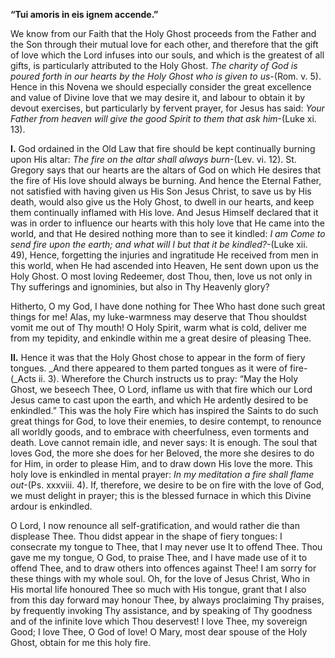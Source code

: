 
**“Tui amoris in eis ignem accende.”**

We know from our Faith that the Holy Ghost proceeds from the Father and the Son through their mutual love for each other, and therefore that the gift of love which the Lord infuses into our souls, and which is the greatest of all gifts, is particularly attributed to the Holy Ghost. _The charity of God is poured forth in our hearts by the Holy Ghost who is given to us-_(Rom. v. 5). Hence in this Novena we should especially consider the great excellence and value of Divine love that we may desire it, and labour to obtain it by devout exercises, but particularly by fervent prayer, for Jesus has said: _Your Father from heaven will give the good Spirit to them that ask him_-(Luke xi. 13).

**I\.** God ordained in the Old Law that fire should be kept continually burning upon His altar: _The fire on the altar shall always burn_-(Lev. vi. 12). St. Gregory says that our hearts are the altars of God on which He desires that the fire of His love should always be burning. And hence the Eternal Father, not satisfied with having given us His Son Jesus Christ, to save us by His death, would also give us the Holy Ghost, to dwell in our hearts, and keep them continually inflamed with His love. And Jesus Himself declared that it was in order to influence our hearts with this holy love that He came into the world, and that He desired nothing more than to see it kindled: _I am Come to send fire upon the earth; and what will I but that it be kindled?_-(Luke xii. 49), Hence, forgetting the injuries and ingratitude He received from men in this world, when He had ascended into Heaven, He sent down upon us the Holy Ghost. O most loving Redeemer, dost Thou, then, love us not only in Thy sufferings and ignominies, but also in Thy Heavenly glory?

Hitherto, O my God, I have done nothing for Thee Who hast done such great things for me! Alas, my luke-warmness may deserve that Thou shouldst vomit me out of Thy mouth! O Holy Spirit, warm what is cold, deliver me from my tepidity, and enkindle within me a great desire of pleasing Thee.

**II\.** Hence it was that the Holy Ghost chose to appear in the form of fiery tongues. _And there appeared to them parted tongues as it were of fire-(_Acts ii. 3). Wherefore the Church instructs us to pray: “May the Holy Ghost, we beseech Thee, O Lord, inflame us with that fire which our Lord Jesus came to cast upon the earth, and which He ardently desired to be enkindled.” This was the holy Fire which has inspired the Saints to do such great things for God, to love their enemies, to desire contempt, to renounce all worldly goods, and to embrace with cheerfulness, even torments and death. Love cannot remain idle, and never says: It is enough. The soul that loves God, the more she does for her Beloved, the more she desires to do for Him, in order to please Him, and to draw down His love the more. This holy love is enkindled in mental prayer: _In my meditation a fire shall flame out_-(Ps. xxxviii. 4). If, therefore, we desire to be on fire with the love of God, we must delight in prayer; this is the blessed furnace in which this Divine ardour is enkindled.

O Lord, I now renounce all self-gratification, and would rather die than displease Thee. Thou didst appear in the shape of fiery tongues: I consecrate my tongue to Thee, that I may never use It to offend Thee. Thou gave me my tongue, O God, to praise Thee, and I have made use of it to offend Thee, and to draw others into offences against Thee! I am sorry for these things with my whole soul. Oh, for the love of Jesus Christ, Who in His mortal life honoured Thee so much with His tongue, grant that I also from this day forward may honour Thee, by always proclaiming Thy praises, by frequently invoking Thy assistance, and by speaking of Thy goodness and of the infinite love which Thou deservest! I love Thee, my sovereign Good; I love Thee, O God of love! O Mary, most dear spouse of the Holy Ghost, obtain for me this holy fire.


